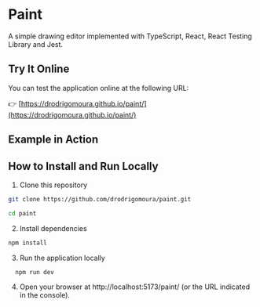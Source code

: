 # Paint

A simple drawing editor implemented with TypeScript, React, React Testing Library and Jest.

## Try It Online

You can test the application online at the following URL:

👉 [https://drodrigomoura.github.io/paint/](https://drodrigomoura.github.io/paint/)

## Example in Action

## How to Install and Run Locally

1. Clone this repository

```bash
git clone https://github.com/drodrigomoura/paint.git

cd paint
```

2. Install dependencies

```bash
npm install
```

3. Run the application locally

```bash
  npm run dev
```

4. Open your browser at http://localhost:5173/paint/ (or the URL indicated in the console).
